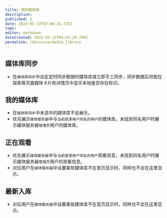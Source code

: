 ```yaml
---
title: 我的媒体库
description:
published: 1
date: 2023-05-13T07:06:31.725Z
tags:
editor: markdown
dateCreated: 2023-05-12T04:41:29.786Z
permalink: /docs/use/media_library
---
```


## 媒体库同步

- 在`媒体库同步`中设定定时同步数据的媒体库或立即手工同步，同步数据后将能在探索等页面媒体卡片和详情页中显示本地是否存在标识。

## 我的媒体库

- 在`媒体库同步`中未选中的媒体库不会展示。
- 优先展示`媒体服务器`中与`当前登录用户同名的用户`的媒体库，未找到同名用户时展示媒体服务器`管理员`用户的媒体库。

## 正在观看

- 优先展示`媒体服务器`中与`当前登录用户同名的用户`观看信息，未找到同名用户时展示媒体服务器`管理员`用户的观看信息。
- 对应用户在`媒体服务器`中设置某些媒体库不在首页显示时，同样也不会在这里显示。

## 最新入库

- 对应用户在`媒体服务器`中设置某些媒体库不在首页显示时，同样也不会在这里显示。
